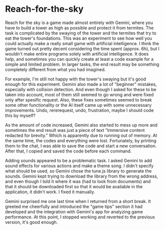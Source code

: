 # Reach-for-the-sky

Reach for the sky is a game made almost entirely with Gemini, where you have to build a tower as high as possible and protect it from termites. The task is complicated by the swaying of the tower and the termites that try to eat the tower's foundations. This was an experiment to see how well you could actually make a really small game with artificial intelligence. I think the game turned out pretty decent considering the time spent (approx. 6h), but I wouldn't make entire programs solely with artificial intelligence. It does help, and sometimes you can quickly create at least a code example for a simple and limited problem. In larger tasks, the end result may be something completely different from what you had imagined.

For example, I'm still not happy with the tower's swaying but it's good enough for this experiment. Gemini also made a lot of "beginner" mistakes, especially with collision detection. And even though I asked for these to be taken into account, most of them still seemed to go wrong and were fixed only after spesific request. Also, these fixes sometimes seemed to break some other functionality or the AI ​​itself came up with some unnecessary improvements. Undo, rererequest, undo, frustration, maybe I should code this by myself?

As the amount of code increased, Gemini also started to mess up more and sometimes the end result was just a piece of text "Immersive content redacted for brevity." Which is apparently due to running out of memory. At the same time, the codes and everything were lost. Fortunately, by printing them to the chat, I was able to save the code and start a new conversation. After that, I copied and saved the code before each command.

Adding sounds appeared to be a problematic task. I asked Gemini to add sound effects for various actions and make a theme song. I didn't specify what should be used, so Gemini chose the tune.js library to generate the sounds. Gemini kept trying to download the library from the wrong address, and even though I told it where it was (had to look from documents) and that it should be downloaded first so that it would be available in the application, it didn't work. I fixed it manually.

Gemini surprised me one last time when I returned from a short break. It greeted me cheerfully and introduced the "game tips" section it had developed and the integration with Gemini's app for analyzing game performance. At this point, I stopped working and reverted to the previous version, it's good enough.

